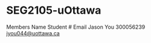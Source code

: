 # SEG2105-uOttawa

Members
Name             Student #           Email
Jason You        300056239	     jyou044@uottawa.ca